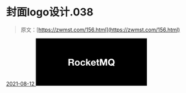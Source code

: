<!--yml
category: 未分类
date: 0001-01-01 00:00:00
--->

# 封面logo设计.038

> 原文：[https://zwmst.com/156.html](https://zwmst.com/156.html)

   [ <time datetime="2021-08-12T09:21:34+08:00"> 2021-08-12 </time> ](https://zwmst.com/%e5%b0%81%e9%9d%a2logo%e8%ae%be%e8%ae%a1-038)  [![](img/8fb00ed249913d5e82bf8d42dcf4808c.png)](https://zwmst.com/wp-content/uploads/2021/08/1628731294-d7c9cf7314b12be.jpeg)